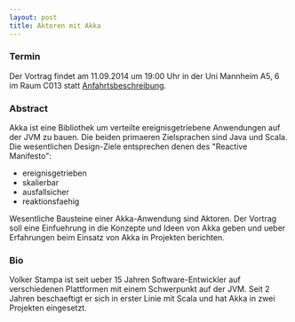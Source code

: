 ```yaml
---
layout: post
title: Aktoren mit Akka
---
```


### Termin

Der Vortrag findet am 11.09.2014 um 19:00 Uhr in der Uni Mannheim A5, 6 im Raum C013 statt [Anfahrtsbeschreibung](/getting-there).

### Abstract

Akka ist eine Bibliothek um verteilte ereignisgetriebene Anwendungen auf der JVM zu bauen. Die beiden primaeren Zielsprachen sind Java und Scala. Die wesentlichen Design-Ziele entsprechen denen des "Reactive Manifesto":

* ereignisgetrieben
* skalierbar
* ausfallsicher
* reaktionsfaehig

Wesentliche Bausteine einer Akka-Anwendung sind Aktoren. Der Vortrag soll eine Einfuehrung in die Konzepte und Ideen von Akka geben und ueber Erfahrungen beim Einsatz von Akka in Projekten berichten.

### Bio

Volker Stampa ist seit ueber 15 Jahren Software-Entwickler auf verschiedenen Plattformen mit einem Schwerpunkt auf der JVM. Seit 2 Jahren beschaeftigt er sich in erster Linie mit Scala und hat Akka in zwei Projekten eingesetzt.
